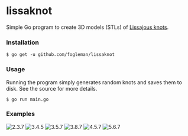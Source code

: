 # lissaknot

Simple Go program to create 3D models (STLs) of [Lissajous knots](https://en.wikipedia.org/wiki/Lissajous_knot).

### Installation

    $ go get -u github.com/fogleman/lissaknot

### Usage

Running the program simply generates random knots and saves them to disk. See the source for more details.

    $ go run main.go

### Examples

![2.3.7](https://www.michaelfogleman.com/static/lissaknots/2.3.7.gif)
![3.4.5](https://www.michaelfogleman.com/static/lissaknots/3.4.5.gif)
![3.5.7](https://www.michaelfogleman.com/static/lissaknots/3.5.7.gif)
![3.8.7](https://www.michaelfogleman.com/static/lissaknots/3.8.7.gif)
![4.5.7](https://www.michaelfogleman.com/static/lissaknots/4.5.7.gif)
![5.6.7](https://www.michaelfogleman.com/static/lissaknots/5.6.7.gif)
